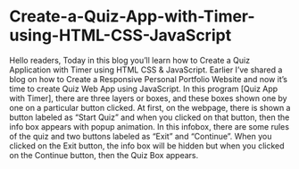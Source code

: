 # Create-a-Quiz-App-with-Timer-using-HTML-CSS-JavaScript
Hello readers, Today in this blog you’ll learn how to Create a Quiz Application with Timer using HTML CSS &amp; JavaScript. Earlier I’ve shared a blog on how to Create a Responsive Personal Portfolio Website and now it’s time to create Quiz Web App using JavaScript.  In this program [Quiz App with Timer], there are three layers or boxes, and these boxes shown one by one on a particular button clicked. At first, on the webpage, there is shown a button labeled as “Start Quiz” and when you clicked on that button, then the info box appears with popup animation.  In this infobox, there are some rules of the quiz and two buttons labeled as “Exit” and “Continue”. When you clicked on the Exit button, the info box will be hidden but when you clicked on the Continue button, then the Quiz Box appears.
